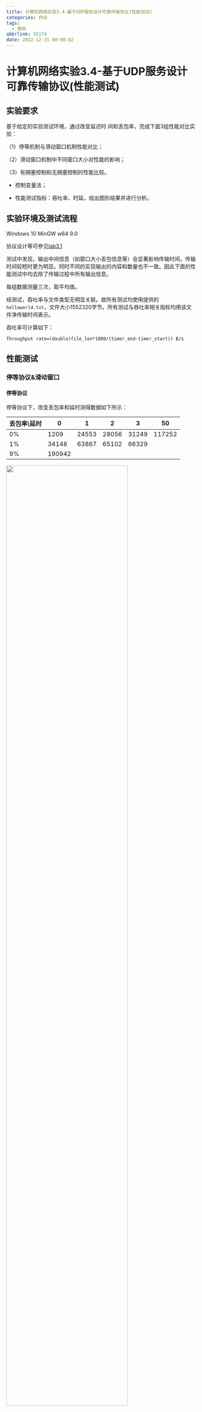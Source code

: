 ```yaml
---
title: 计算机网络实验3.4-基于UDP服务设计可靠传输协议(性能测试)
categories: 作业
tags:
  - 寄网
abbrlink: 55174
date: 2022-12-31 00:00:02
---
```

# 计算机网络实验3.4-基于UDP服务设计可靠传输协议(性能测试)

## 实验要求

基于给定的实验测试环境，通过改变延迟时 间和丢包率，完成下面3组性能对比实验：

（1）停等机制与滑动窗口机制性能对比；

（2）滑动窗口机制中不同窗口大小对性能的影响；

（3）有拥塞控制和无拥塞控制的性能比较。

+ 控制变量法；

+ 性能测试指标：吞吐率、时延，给出图形结果并进行分析。

## 实验环境及测试流程

Windows 10 MinGW w64 9.0

协议设计等可参见[lab3.1](https://lunaticsky-tql.github.io/posts/24837/)

测试中发现，输出中间信息（如窗口大小丢包信息等）会显著影响传输时间，传输时间较短时更为明显。同时不同的实现输出的内容和数量也不一致。因此下面的性能测试中均去除了传输过程中所有输出信息。

每组数据测量三次，取平均值。

经测试，吞吐率与文件类型无明显关联。故所有测试均使用提供的`helloworld.txt`，文件大小1552320字节。所有测试与吞吐率相关指标均用该文件净传输时间表示。

吞吐率可计算如下：

`Throughput rate=(double)file_len*1000/(timer_end-timer_start)) B/s`

## 性能测试

### 停等协议&滑动窗口

#### 停等协议

停等协议下，改变丢包率和延时测得数据如下所示：

| 丢包率\延时 | 0      | 1     | 2     | 3     | 50     |
| ----------- | ------ | ----- | ----- | ----- | ------ |
| 0%          | 1209   | 24553 | 28056 | 31249 | 117252 |
| 1%          | 34148  | 63867 | 65102 | 66329 |        |
| 9%          | 190942 |       |       |       |        |

<img src="https://raw.githubusercontent.com/Lunaticsky-tql/blog_article_resources/main/2013599_%E7%94%B0%E4%BD%B3%E4%B8%9A_%E5%AE%9E%E9%AA%8C3.4/20221230235944988658_534_image-20221230215825119.png" width="80%" height="80%" />

可以从数据中初步探索延迟和丢包率对传输时间的影响力度。

#### 滑动窗口

##### GBN

在窗口大小为10，超时时间为1s时，测得数据如下所示（单位：ms）：

| 丢包率\延时 | 0      | 1     | 2     | 3     | 50     |
| ----------- | ------ | ----- | ----- | ----- | ------ |
| 0%          | 1301   | 29799 | 32112 | 39832 | 115665 |
| 1%          | 37429  | 69002 | 75104 | 78379 |        |
| 9%          | 250775 |       |       |       |        |

<img src="https://raw.githubusercontent.com/Lunaticsky-tql/blog_article_resources/main/2013599_%E7%94%B0%E4%BD%B3%E4%B8%9A_%E5%AE%9E%E9%AA%8C3.4/20221230235945954601_749_image-20221230215757564.png" alt="image-20221230215757564" width="80%" height="80%" />

可以看到，在实验环境下，GBN的整体表现甚至不如停等协议，即便是没有丢包和延时的条件下也和延时如此。猜测在实验条件下传输速度主要取决于接收端的接收速度。即使发送端可以“并行”发送，但由于接收端仍然需要等待和停等协议接近相同的超时时间接收丢失的包，因此传输速度并没有相差多少，反而由于GBN使得接收方不得不处理失序的包，从而耽误了更多的一些时间。

同时也在实验中尝试在接收端对两次收保单的间隔进行计时，发现丢包率设为0%时间隔仅为1-2ms，而仅仅将丢包率设为1%，延时仍为0s的前提下，正常接收（不涉及丢包时）的时延达9-15ms不等。猜测这个现象与路由器程序的实现有关。因此，0/0%的高吞吐率实际上在这个实验中并没有参考价值。

```c++
//"blocking" receive here
while (rdt_rcv(rcvpkt)) {
    single_pkt_timer2=clock();
    cout<<"ack_between_time: "<<single_pkt_timer2-single_pkt_timer1<<endl;
    single_pkt_timer1=clock();
    ...handle pkts...
    }
```

另外，在丢包率为10%，窗口大小为10时，路由器总是会丢弃同一个包，因此会造成无法正常接收的情况。因此采用9%来指代丢包率极高的情形。

### 滑动窗口参数探索

##### 窗口大小比较

根据上面的探索，在探索滑动窗口参数时，控制延迟和丢包率分别为1%和0ms，以尽可能减少等待时间的前提下验证其正常功能发挥，同时避免路由器程序bug的影响。

GBN在不同窗口大小情况下的数据如下所示：

| 窗口大小       | 2     | 5     | 10    | 20    | 30    |
| -------------- | ----- | ----- | ----- | ----- | ----- |
| 传输速率（ms） | 36192 | 37274 | 37429 | 38220 | 47513 |

<img src="https://raw.githubusercontent.com/Lunaticsky-tql/blog_article_resources/main/2013599_%E7%94%B0%E4%BD%B3%E4%B8%9A_%E5%AE%9E%E9%AA%8C3.4/20221230235947937654_537_image-20221230214521654.png" alt="image-20221230214521654" width="50%" height="50%" />

可以看到，当窗口大小较大时，制约传输速度的因素主要是接收端接收的速度，因此单纯的增大窗口大小并无益于增加传输速度，如下所示为窗口大小为40时的情况：

![image-20221230214007362](https://raw.githubusercontent.com/Lunaticsky-tql/blog_article_resources/main/2013599_%E7%94%B0%E4%BD%B3%E4%B8%9A_%E5%AE%9E%E9%AA%8C3.4/20221230235948815831_502_image-20221230214007362.png)

当然也注意到，即便窗口大小设为2，性能也不如停等版本。

##### 不同算法的比较

而对于SR来说，这种现象则出现的更为严重，由于接收端需要对更多的情况进行判断和处理，且以至于在实验条件下疲于应付发送端发送的速度，因此出现了明明没有丢的包，由于接收方没有及时处理并且返回ACK，导致发送端循环进行超时重传，传输无法正常进行。如下图所示：

<img src="https://raw.githubusercontent.com/Lunaticsky-tql/blog_article_resources/main/2013599_%E7%94%B0%E4%BD%B3%E4%B8%9A_%E5%AE%9E%E9%AA%8C3.4/20221230235950876688_746_image-20221230220200564.png" alt="image-20221230220200564" width="80%" height="80%" />

<img src="https://raw.githubusercontent.com/Lunaticsky-tql/blog_article_resources/main/2013599_%E7%94%B0%E4%BD%B3%E4%B8%9A_%E5%AE%9E%E9%AA%8C3.4/20221230235952186704_885_image-20221230220316189.png" alt="image-20221230220316189" width="90%" height="90%" />

出现了这种情况后，尽管窗口仍旧可以移动，但由于接收方不得不处理大量重复的分组，导致恶性循环：越重发越接收的慢，越接收的慢越重发。不久就会出现重发的包远大于事实上需要的包的局面：

<img src="https://raw.githubusercontent.com/Lunaticsky-tql/blog_article_resources/main/2013599_%E7%94%B0%E4%BD%B3%E4%B8%9A_%E5%AE%9E%E9%AA%8C3.4/20221230235953488408_156_image-20221230221445403.png" alt="image-20221230221445403" width="80%" height="80%" />



解决方法可以是增大判断超时的时间。但是很明显，这会增加传输时间，而且这也并没有解决根本问题，并且会使正常情形下丢包的代价增加。

因此我们看到，由于发送和接收速率相差太大，“流量控制”也没能控制住。只好强行压制发送端的速度，查看在接收和发送基本对等的情况下滑动窗口的表现：

具体做法是在发送每一个while循环手动添加延时，模拟上层交付流较缓慢的情况：

```c++
// wait for a while to send next packet (simulating content processing)
// this is to avoid sending too many packets at once
Sleep(10);
```

这时SR算法顺畅的进行了接收：

<img src="https://raw.githubusercontent.com/Lunaticsky-tql/blog_article_resources/main/2013599_%E7%94%B0%E4%BD%B3%E4%B8%9A_%E5%AE%9E%E9%AA%8C3.4/20221230235954811850_358_image-20221230222352630.png" alt="image-20221230222352630" width="67%" height="67%" />

在添加发送延时后，控制变量（延迟和丢包率分别为0ms和1%）并测量吞吐率：

| 窗口大小 | 2     | 10    | 40    |
| -------- | ----- | ----- | ----- |
| 停等     | 65120 | 65120 | 65120 |
| GBN      | 46008 | 46335 | 49433 |
| SR       | 39249 | 40451 | 48574 |

<img src="https://raw.githubusercontent.com/Lunaticsky-tql/blog_article_resources/main/2013599_%E7%94%B0%E4%BD%B3%E4%B8%9A_%E5%AE%9E%E9%AA%8C3.4/20221230235956046493_674_image-20221230231420543.png" alt="image-20221230231420543" width="80%" height="80%" />

可以看到，此时滑动窗口发挥了其应有的作用。

### 拥塞控制性能探索

在实验3.3中提到，在GBN上实现RENO算法可以不改变发送端（累积确认，不缓存），但这样带来的问题是这种情况下快速重传当前期望的包只是解决了“眼前的问题”，其余的包迟早还要超时重传，因此尽管进⾏了拥塞控制，但重传的⾏为在实际⽹络环境中事实上加剧了拥塞。因此对接收端进行了改进，使其在保持累积确认的基础上对包进行缓存。（详细可参见[lab3.3](https://lunaticsky-tql.github.io/posts/55889/)

下面以窗口大小为10，延迟和丢包率分别为0ms和1%为例，对各算法性能进行对比：

| 停等  | GBN   | SR    | RENO-no-cache | RENO-cached |
| ----- | ----- | ----- | ------------- | ----------- |
| 65120 | 46335 | 40451 | 50843         | 25224       |

![image-20221230233213265](https://raw.githubusercontent.com/Lunaticsky-tql/blog_article_resources/main/2013599_%E7%94%B0%E4%BD%B3%E4%B8%9A_%E5%AE%9E%E9%AA%8C3.4/20221230235956891555_921_image-20221230233213265.png)

可以看到缓存的RENO-cached算法性能最好，因为其在实验环境下完全避免了重传，使接收端的负担最小。如下图所示：

<img src="https://raw.githubusercontent.com/Lunaticsky-tql/blog_article_resources/main/2013599_%E7%94%B0%E4%BD%B3%E4%B8%9A_%E5%AE%9E%E9%AA%8C3.4/20221230235958223014_915_image-20221230233838694.png" alt="image-20221230233838694" width="50%" height="50%" />

（在真实环境下大部分情况一次丢一个包的前提下也能取得很好的表现，如果一次丢多个包，可以考虑New RENO，如果希望更细致的预测网络环境，Cubic等算法还可以做的更好）

## 总结

这学期的计算机网络作业层层相扣，并且有效的将理论与实践相结合。通过这几次实验，我不再停留在机械的记忆TCP各个过程的细节，而是贯通性的理解了一个可靠数据传输协议设计的过程，以及如何去应对一些特殊情况或进行优化。当然，像TCP这样复杂的协议设计远非我们简单通过几个实验能够完全理解透彻的，就比如拥塞控制算法就有很多优化的方向，在本系列实验中也没能深入探究。

这次实验采用git进行管理，虽然说还不甚规范，但也让我更加熟悉了git的工作流，为以后进行更大项目的开发做准备。

<img src="https://raw.githubusercontent.com/Lunaticsky-tql/blog_article_resources/main/2013599_%E7%94%B0%E4%BD%B3%E4%B8%9A_%E5%AE%9E%E9%AA%8C3.4/20221231000000050866_774_image-20221230234222414.png" alt="image-20221230234222414" width="50%" height="50%" />

### 源代码

[github](https://github.com/Lunaticsky-tql/rdt_on_udp)
